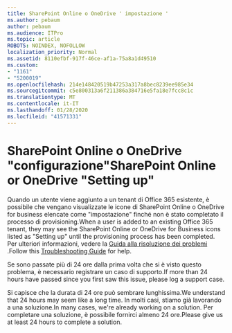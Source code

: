 ```yaml
---
title: SharePoint Online o OneDrive ' impostazione '
ms.author: pebaum
author: pebaum
ms.audience: ITPro
ms.topic: article
ROBOTS: NOINDEX, NOFOLLOW
localization_priority: Normal
ms.assetid: 8110efbf-917f-46ce-af1a-75a8a1d49510
ms.custom:
- "1161"
- "5200019"
ms.openlocfilehash: 214e148420519b47253a317a8bec8239ee985e34
ms.sourcegitcommit: c5e800313a6f211386a384716e5fa18e7fcc8c1c
ms.translationtype: MT
ms.contentlocale: it-IT
ms.lasthandoff: 01/28/2020
ms.locfileid: "41571331"
---
```

# <a name="sharepoint-online-or-onedrive-setting-up"></a><span data-ttu-id="da1ce-102">SharePoint Online o OneDrive "configurazione"</span><span class="sxs-lookup"><span data-stu-id="da1ce-102">SharePoint Online or OneDrive "Setting up"</span></span>

<span data-ttu-id="da1ce-103">Quando un utente viene aggiunto a un tenant di Office 365 esistente, è possibile che vengano visualizzate le icone di SharePoint Online o OneDrive for business elencate come "impostazione" finché non è stato completato il processo di provisioning.</span><span class="sxs-lookup"><span data-stu-id="da1ce-103">When a user is added to an existing Office 365 tenant, they may see the SharePoint Online or OneDrive for Business icons listed as "Setting up" until the provisioning process has been completed.</span></span>
<span data-ttu-id="da1ce-104">Per ulteriori informazioni, vedere la [Guida alla risoluzione dei problemi](https://docs.microsoft.com/sharepoint/support/sites/troubleshooting-guide-for-sites-stopped-at-provisioning) .</span><span class="sxs-lookup"><span data-stu-id="da1ce-104">Follow this [Troubleshooting Guide](https://docs.microsoft.com/sharepoint/support/sites/troubleshooting-guide-for-sites-stopped-at-provisioning) for help.</span></span>

<span data-ttu-id="da1ce-105">Se sono passate più di 24 ore dalla prima volta che si è visto questo problema, è necessario registrare un caso di supporto.</span><span class="sxs-lookup"><span data-stu-id="da1ce-105">If more than 24 hours have passed since you first saw this issue, please log a support case.</span></span>

<span data-ttu-id="da1ce-106">Si capisce che la durata di 24 ore può sembrare lunghissima.</span><span class="sxs-lookup"><span data-stu-id="da1ce-106">We understand that 24 hours may seem like a long time.</span></span> <span data-ttu-id="da1ce-107">In molti casi, stiamo già lavorando a una soluzione.</span><span class="sxs-lookup"><span data-stu-id="da1ce-107">In many cases, we're already working on a solution.</span></span> <span data-ttu-id="da1ce-108">Per completare una soluzione, è possibile fornirci almeno 24 ore.</span><span class="sxs-lookup"><span data-stu-id="da1ce-108">Please give us at least 24 hours to complete a solution.</span></span>